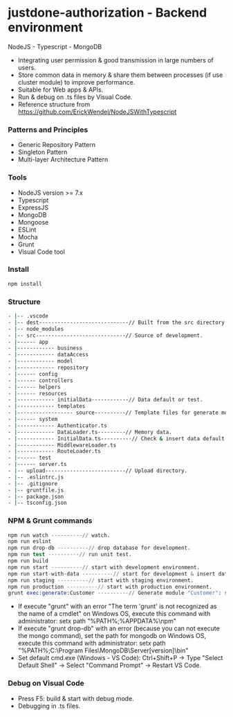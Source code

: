 # justdone-authorization - Backend environment
NodeJS - Typescript - MongoDB

* Integrating user permission & good transmission in large numbers of users.
* Store common data in memory & share them between processes (if use cluster module) to improve performance.
* Suitable for Web apps & APIs.
* Run & debug on .ts files by Visual Code.
* Reference structure from https://github.com/ErickWendel/NodeJSWithTypescript

### Patterns and Principles

- Generic Repository Pattern
- Singleton Pattern
- Multi-layer Architecture Pattern

### Tools

- NodeJS version >= 7.x
- Typescript
- ExpressJS
- MongoDB
- Mongoose
- ESLint
- Mocha
- Grunt
- Visual Code tool

### Install

```s
npm install
```

### Structure

```sh
- |-- .vscode
- |-- dest-----------------------------// Built from the src directory.
- |-- node_modules
- |-- src-----------------------------// Source of development.
- |------ app
- |------------ business
- |------------ dataAccess
- |------------ model
- |------------ repository
- |------ config
- |------ controllers
- |------ helpers
- |------ resources
- |------------ initialData------------// Data default or test.
- |------------ templates
- |------------------ source----------// Template files for generate module.
- |------ system
- |------------ Authenticator.ts
- |------------ DataLoader.ts---------// Memory data.
- |------------ InitialData.ts----------// Check & insert data default or test.
- |------------ MiddlewareLoader.ts
- |------------ RouteLoader.ts
- |------ test
- |------ server.ts
- |-- upload--------------------------// Upload directory.
- |-- .eslintrc.js
- |-- .gitignore
- |-- gruntfile.js
- |-- package.json
- |-- tsconfig.json
```

### NPM & Grunt commands

```s
npm run watch ----------// watch.
npm run eslint
npm run drop-db ----------// drop database for development.
npm run test ----------// run unit test.
npm run build
npm run start ----------// start with development environment.
npm run start-with-data ----------// start for development & insert data test.
npm run staging ----------// start with staging environment.
npm run production ----------// start with production environment.
grunt exec:generate:Customer ----------// Generate module "Customer": schema, model, repository, business, controller,... (without route loader)
```

* If execute "grunt" with an error "The term 'grunt' is not recognized as the name of a cmdlet" on Windows OS, execute this command with administrator: setx path "%PATH%;%APPDATA%\npm"
* If execute "grunt drop-db" with an error (because you can not execute the mongo command), set the path for mongodb on Windows OS, execute this command with administrator: setx path "%PATH%;C:\Program Files\MongoDB\Server\[version]\bin"
* Set default cmd.exe (Windows - VS Code): Ctrl+Shift+P -> Type "Select Default Shell" -> Select "Command Prompt" -> Restart VS Code.

### Debug on Visual Code

* Press F5: build & start with debug mode.
* Debugging in .ts files.
